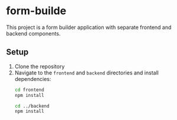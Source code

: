 # form-builde
This project is a form builder application with separate frontend and backend components.

## Setup

1. Clone the repository
2. Navigate to the `frontend` and `backend` directories and install dependencies:
   ```bash
   cd frontend
   npm install

   cd ../backend
   npm install
